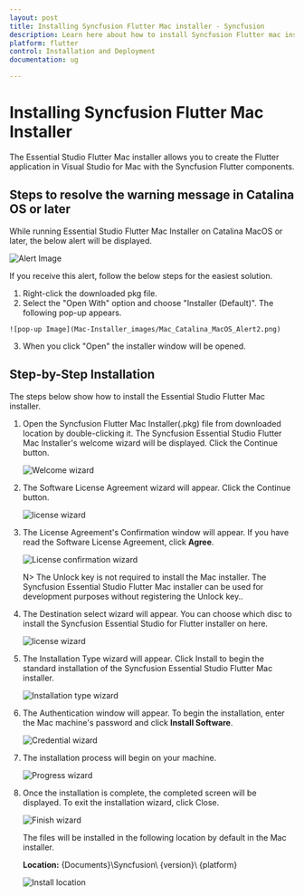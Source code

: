```yaml
---
layout: post
title: Installing Syncfusion Flutter Mac installer - Syncfusion
description: Learn here about how to install Syncfusion Flutter mac installer after downloading from our Syncfusion website.
platform: flutter
control: Installation and Deployment
documentation: ug

---
```


# Installing Syncfusion Flutter Mac Installer

The Essential Studio Flutter Mac installer allows you to create the Flutter application in Visual Studio for Mac with the Syncfusion Flutter components.


## Steps to resolve the warning message in Catalina OS or later

   While running Essential Studio Flutter Mac Installer on Catalina MacOS or later, the below alert will be displayed.

   ![Alert Image](images/Mac_Catalina_MacOS_Alert1.png)  
     
   If you receive this alert, follow the below steps for the easiest solution.   

   1.	Right-click the downloaded pkg file.
   2.	Select the "Open With" option and choose "Installer (Default)". The following pop-up appears.

	![pop-up Image](Mac-Installer_images/Mac_Catalina_MacOS_Alert2.png)

   3.	When you click "Open" the installer window will be opened.

## Step-by-Step Installation

The steps below show how to install the Essential Studio Flutter Mac installer. 

1. Open the Syncfusion Flutter Mac Installer(.pkg) file from downloaded location by double-clicking it. The Syncfusion Essential Studio Flutter Mac Installer's welcome wizard will be displayed. Click the Continue button.

   ![Welcome wizard](images/Mac_Installer1.png)
   

2. The Software License Agreement wizard will appear. Click the Continue button.

   ![license wizard](images/Mac_Installer2.png)   
   

3. The License Agreement's Confirmation window will appear. If you have read the Software License Agreement, click **Agree**.

   ![License confirmation wizard](images/Mac_Installer3.png)
   
   N> The Unlock key is not required to install the Mac installer. The Syncfusion Essential Studio Flutter Mac installer can be used for development purposes without registering the Unlock key..

4. The Destination select wizard will appear. You can choose which disc to install the Syncfusion Essential Studio for Flutter installer on here.

   ![license wizard](images/Mac_Installer11.png)

5. The Installation Type wizard will appear. Click Install to begin the standard installation of the Syncfusion Essential Studio Flutter Mac installer.

   ![Installation type wizard](images/Mac_Installer6.png)

6. The Authentication window will appear. To begin the installation, enter the Mac machine's password and click **Install Software**.

   ![Credential wizard](images/Mac_Installer7.png)

7. The installation process will begin on your machine. 
   
   ![Progress wizard](images/Mac_Installer8.png)
   
8. Once the installation is complete, the completed screen will be displayed. To exit the installation wizard, click Close. 

   ![Finish wizard](images/Mac_Installer9.png)
    
   The files will be installed in the following location by default in the Mac installer.

   **Location:** {Documents}\Syncfusion\ {version}\ {platform}
   
   ![Install location](images/Mac_Installer10.png)
   
   
